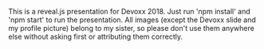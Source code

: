 This is a reveal.js presentation for Devoxx 2018. Just run 'npm install' and 'npm start' to run the presentation. All images (except the Devoxx slide and my profile picture) belong to my sister, so please don't use them anywhere else without asking first or attributing them correctly.
